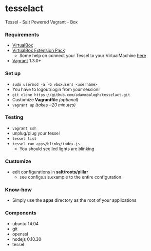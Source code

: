 tesselact
============
Tessel - Salt Powered Vagrant - Box

### Requirements
* [VirtualBox](https://www.virtualbox.org/wiki/Downloads)
* [VirtualBox Extension Pack](https://www.virtualbox.org/wiki/Downloads)
  * Some help on connect your Tessel to your VirtualMachine [here](http://code-chronicle.blogspot.com/2014/08/connect-usb-device-through-vagrant.html)
* [Vagrant](http://www.vagrantup.com/) 1.3.0+

### Set up
* `sudo usermod -a -G vboxusers <username>`
*  You have to logout/login from your session!
* `git clone https://github.com/adammbalogh/tesselact.git`
* Customize **Vagrantfile** *(optional)*
* `vagrant up` *(takes ~20 minutes)*

### Testing
* `vagrant ssh`
* unplug/plug your tessel
* `tessel list`
* `tessel run apps/blinky/index.js`
  * You should see led lights are blinking

### Customize
* edit configurations in **salt/roots/pillar**
  * see configs.sls.example to the entire configuration

### Know-how
* Simply use the **apps** directory as the root of your applications

### Components
* ubuntu 14.04
* git
* openssl
* nodejs 0.10.30
* tessel
